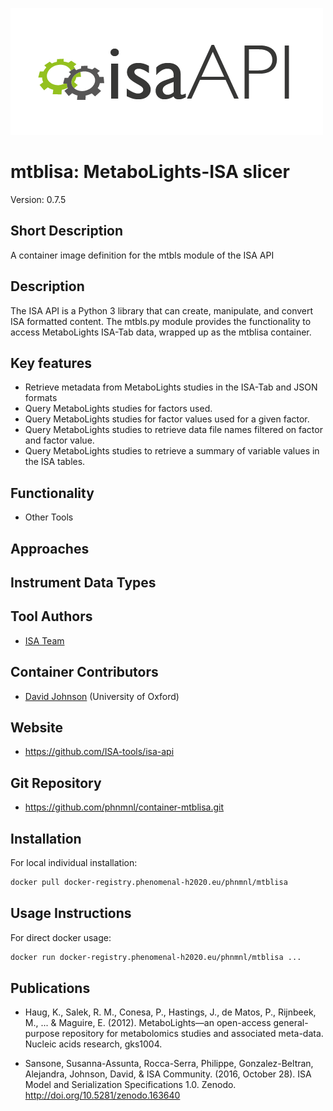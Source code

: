 ![Logo](isa-api_logo.png)

# mtblisa: MetaboLights-ISA slicer
Version: 0.7.5

## Short Description

A container image definition for the mtbls module of the ISA API

## Description

The ISA API is a Python 3 library that can create, manipulate, and convert ISA formatted content. The mtbls.py module provides the functionality to access MetaboLights ISA-Tab data, wrapped up as the mtblisa container.

## Key features

- Retrieve metadata from MetaboLights studies in the ISA-Tab and JSON formats
- Query MetaboLights studies for factors used.
- Query MetaboLights studies for factor values used for a given factor.
- Query MetaboLights studies to retrieve data file names filtered on factor and factor value.
- Query MetaboLights studies to retrieve a summary of variable values in the ISA tables.

## Functionality

- Other Tools

## Approaches
  
## Instrument Data Types

## Tool Authors

- [ISA Team](http://isa-tools.org)

## Container Contributors

- [David Johnson](https://github.com/djcomlab) (University of Oxford)

## Website

- https://github.com/ISA-tools/isa-api


## Git Repository

- https://github.com/phnmnl/container-mtblisa.git

## Installation 

For local individual installation:

```bash
docker pull docker-registry.phenomenal-h2020.eu/phnmnl/mtblisa
```

## Usage Instructions

For direct docker usage:

```bash
docker run docker-registry.phenomenal-h2020.eu/phnmnl/mtblisa ...
```

## Publications

- Haug, K., Salek, R. M., Conesa, P., Hastings, J., de Matos, P., Rijnbeek, M., ... & Maguire, E. (2012). MetaboLights—an open-access general-purpose repository for metabolomics studies and associated meta-data. Nucleic acids research, gks1004.

- Sansone, Susanna-Assunta, Rocca-Serra, Philippe, Gonzalez-Beltran, Alejandra, Johnson, David, & ISA Community. (2016, October 28). ISA Model and Serialization Specifications 1.0. Zenodo. http://doi.org/10.5281/zenodo.163640
